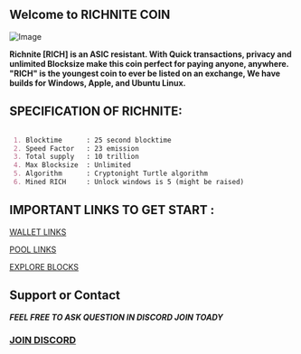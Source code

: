 ## Welcome to RICHNITE COIN 



![Image](https://cdn.discordapp.com/attachments/589835363091087385/589837465100222464/Picture100000000.png)

**Richnite [RICH] is an ASIC resistant.
With Quick transactions, privacy and unlimited Blocksize make this coin perfect for paying anyone, anywhere.
"RICH" is the youngest coin to ever be listed on an exchange, We have builds for Windows, Apple, and Ubuntu Linux.**


## SPECIFICATION OF RICHNITE: 
```MARKDOWN

 1. Blocktime      : 25 second blocktime
 2. Speed Factor   : 23 emission
 3. Total supply   : 10 trillion
 4. Max Blocksize  : Unlimited
 5. Algorithm      : Cryptonight Turtle algorithm  
 6. Mined RICH     : Unlock windows is 5 (might be raised)

```

## IMPORTANT LINKS TO GET START :


[WALLET LINKS](https://github.com/richnite-project/Richnite/releases)

[POOL LINKS](http://pool.stx.nl/RICH/#)

[EXPLORE BLOCKS](http://be.stx.nl/RICH/)



## Support or Contact


***FEEL FREE TO ASK QUESTION IN DISCORD JOIN TOADY***

### [JOIN DISCORD](https://discord.gg/m7rdznM)

<!-- Start: Copyright 2019 TraceMyIP.org Service Code (124356-06202019)- DO NOT MODIFY
<div style="line-height:16px;text-align:center;"><script type="text/javascript" src="//s2.tracemyip.org/tracker/lgUrl.php?stlVar2=2111&amp;rgtype=4684NR-IPIB&amp;pidnVar2=88029&amp;prtVar2=8&amp;scvVar2=12"></script><noscript><a title="Wix guest ip address flag counter" href="https://www.tracemyip.org/tools/website-visitors-counter-traffic-tracker-statistics/"><img src="//s2.tracemyip.org/tracker/2111/4684NR-IPIB/88029/8/12/ans/" alt="Wix guest ip address flag counter" style="border:0px;"></a></noscript></div> <!-- End: TraceMyIP.org Service Code //-->



